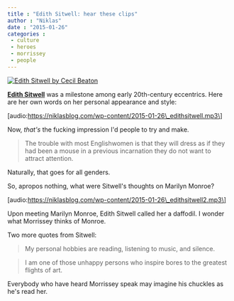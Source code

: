 ```yaml
---
title : "Edith Sitwell: hear these clips"
author : "Niklas"
date : "2015-01-26"
categories : 
 - culture
 - heroes
 - morrissey
 - people
---
```


[![Edith Sitwell by Cecil Beaton](https://niklasblog.com/wp-content/3423609_668_800.jpg)](https://niklasblog.com/wp-content/3423609_668_800.jpg)

[**Edith Sitwell**](http://en.wikipedia.org/wiki/Edith_Sitwell) was a milestone among early 20th-century eccentrics. Here are her own words on her personal appearance and style:

\[audio:https://niklasblog.com/wp-content/2015-01-26\_edithsitwell.mp3\]

Now, _that's_ the fucking impression I'd people to try and make.

> The trouble with most Englishwomen is that they will dress as if they had been a mouse in a previous incarnation they do not want to attract attention.

Naturally, that goes for all genders.

So, apropos nothing, what were Sitwell's thoughts on Marilyn Monroe?

\[audio:https://niklasblog.com/wp-content/2015-01-26\_edithsitwell2.mp3\]

Upon meeting Marilyn Monroe, Edith Sitwell called her a daffodil. I wonder what Morrissey thinks of Monroe.

Two more quotes from Sitwell:

> My personal hobbies are reading, listening to music, and silence.

> I am one of those unhappy persons who inspire bores to the greatest flights of art.

Everybody who have heard Morrissey speak may imagine his chuckles as he's read her.
